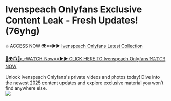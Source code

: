 # Ivenspeach Onlyfans Exclusive Content Leak - Fresh Updates! (76yhg)

🔥 ACCESS NOW 🌍==►► <a href="https://tinyurl.com/kvy9nzfs" rel="nofollow">Ivenspeach Onlyfans Latest Collection</a>
<br><br>
[🔴🌍📺📱👉WA𝚃CH Now==►► CLICK HERE TO Ivenspeach Onlyfans 𝚆𝙰𝚃𝙲𝙷 NOW](https://tinyurl.com/kvy9nzfs)
<br><br>
Unlock Ivenspeach Onlyfans's private videos and photos today! Dive into the newest 2025 content updates and explore exclusive material you won’t find anywhere else.
<br>
<a href="https://tinyurl.com/kvy9nzfs" rel="nofollow" data-target="animated-image.originalLink"><img src="https://camo.githubusercontent.com/8a4f000d20f83aca3bf7ec5f350d767afa0574a8a352519fd8cfa583a6f93a33/68747470733a2f2f692e696d6775722e636f6d2f644a486b345a712e676966" data-canonical-src="https://i.imgur.com/dJHk4Zq.gif" style="max-width: 100%; display: inline-block;" data-target="animated-image.originalImage"></a>
<br>
